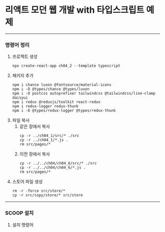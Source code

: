 # 리액트 모던 웹 개발 with 타입스크립트 예제

---
### 명령어 정리
1. 프로젝트 생성
   ```
   npx create-react-app ch04_2 --template typescript
   ```
2. 패키지 추가
   ```
   npm i chance luxon @fontsource/material-icons
   npm i -D @types/chance @types/luxon
   npm i -D postcss autoprefixer tailwindcss @tailwindcss/line-clamp daisyui
   npm i redux @reduxjs/toolkit react-redux
   npm i redux-logger redux-thunk
   npm i -D @types/redux-logger @types/redux-thunk
   ```
3. 파일 복사
   1. 같은 장에서 복사
      ```
      cp -r ../ch04_1/src/* ./src
      cp -r ../ch04_1/*.js .
      rm src/pages/*
      ```
   2. 이전 장에서 복사
      ```
      cp -r ../../ch04/ch04_6/src/* ./src
      cp -r ../../ch04/ch04_6/*.js .
      rm src/pages/*
      ```
4. 스토어 파일 생성
   ```
   rm -r -force src/store/*
   cp -r src/copy/store/* src/store
   ```


---
### SCOOP 설치
1. 설치 명령어
   ```
   ```
